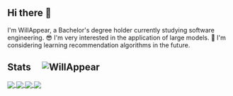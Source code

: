 ## Hi there 👋

I'm WillAppear, a Bachelor's degree holder currently studying software engineering.
😎 I'm very interested in the application of large models.
🙌 I'm considering learning recommendation algorithms in the future.


## Stats &nbsp;&nbsp;&nbsp; ![](https://komarev.com/ghpvc/?username=HexWillAppear&label=Profile%20views&color=0e75b6&style=flat "WillAppear")

<a href="https://github-readme-stats-one-bice.vercel.app/api?username=HexWillAppear&show_icons=true&include_all_commits=true#gh-light-mode-only" target="_blank">
  <img   align="center" src="https://github-readme-stats.vercel.app/api?username=HexWillAppear&locale=en&line_height=28&show_icons=true&hide=&theme=&rank_icon=default" />
</a>
<a href="https://github-readme-stats-one-bice.vercel.app/api/top-langs/?username=HexWillAppear&layout=compact&langs_count=8&include_all_commits=true#gh-light-mode-only">
  <img   align="center" src="https://github-readme-stats.vercel.app/api/top-langs/?username=HexWillAppear&locale=en&line_height=33&theme=&langs_count=5&layout=donut"/>
</a>

<a href="https://github-readme-stats-one-bice.vercel.app/api?username=HexWillAppear&theme=calm&show_icons=true&include_all_commits=true#gh-dark-mode-only" target="_blank">
  <img   align="center" src="https://github-readme-stats.vercel.app/api?username=HexWillAppear&locale=en&line_height=28&show_icons=true&hide=&theme=dracula&rank_icon=default"/>
</a>
<a href="https://github-readme-stats-one-bice.vercel.app/api/top-langs/?username=HexWillAppear&theme=calm&layout=compact&langs_count=8&include_all_commits=true#gh-dark-mode-only">
  <img   align="center" src="https://github-readme-stats.vercel.app/api/top-langs/?username=HexWillAppear&locale=en&line_height=33&theme=dracula&langs_count=5&layout=donut"/>
</a>
